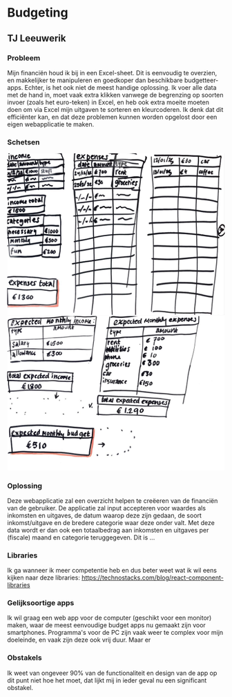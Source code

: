 # Budgeting
## TJ Leeuwerik

### Probleem
Mijn financiën houd ik bij in een Excel-sheet. Dit is eenvoudig te overzien, en makkelijker te manipuleren en goedkoper dan beschikbare budgetteer-apps. 
Echter, is het ook niet de meest handige oplossing. Ik voer alle data met de hand in, moet vaak extra klikken vanwege de begrenzing op soorten invoer (zoals
het euro-teken) in Excel, en heb ook extra moeite moeten doen om via Excel mijn uitgaven te sorteren en kleurcoderen. Ik denk dat dit efficiënter kan,
en dat deze problemen kunnen worden opgelost door een eigen webapplicatie te maken. 

### Schetsen
![App page sketch 1, of tables for inputting date, amount and type of income and expenses](doc/photo1651140945.jpeg)
![App page sketch 2, of tables for inputting amounts and types of expected monthly income and expenses](doc/photo1651140944.jpeg)

### Oplossing
Deze webapplicatie zal een overzicht helpen te creëeren van de financiën van de gebruiker. De applicatie zal input accepteren voor waardes als inkomsten en uitgaves,
de datum waarop deze zijn gedaan, de soort inkomst/uitgave en de bredere categorie waar deze onder valt. Met deze data wordt er dan ook een totaalbedrag aan inkomsten
en uitgaves per (fiscale) maand en categorie teruggegeven. Dit is  ...

### Libraries
Ik ga wanneer ik meer competentie heb en dus beter weet wat ik wil eens kijken naar deze libraries: https://technostacks.com/blog/react-component-libraries

### Gelijksoortige apps
Ik wil graag een web app voor de computer (geschikt voor een monitor) maken, waar de meest eenvoudige budget apps nu gemaakt zijn voor smartphones. Programma's voor de PC zijn vaak weer te complex voor mijn doeleinde, en vaak zijn deze ook vrij duur. Maar er 

### Obstakels
Ik weet van ongeveer 90% van de functionaliteit en design van de app op dit punt niet hoe het moet, dat lijkt mij in ieder geval nu een significant obstakel. 
